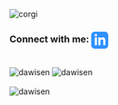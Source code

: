 <p>
  <img src="http://placecorgi.com/350/350" alt="corgi" />
</p>

<!-- ### 🌱 I’m currently learning **placeholder** -->


### Connect with me: <a href="https://www.linkedin.com/in/daniellewisen1/"> <img align="center" src="makefg.png" alt="daniellewisen1" height="30" width="30" /></a> 
</p>

<br>
<div>
  <img src="https://github-readme-streak-stats.herokuapp.com/?user=dawisen&" alt="dawisen" width="40%" />
  <img src="https://github-readme-stats.vercel.app/api?username=dawisen&show_icons=true&locale=en" alt="dawisen" width="40%" />
</div>
<br>
<div>
  <img src="https://github-readme-stats.vercel.app/api/top-langs?username=dawisen&show_icons=true&locale=en&layout=compact" alt="dawisen" width="40%" /> 
</div>
